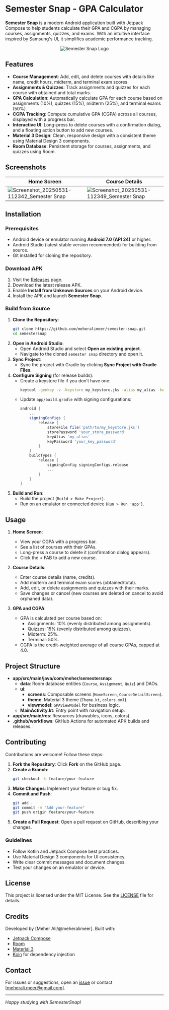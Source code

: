 # Semester Snap - GPA Calculator

**Semester Snap** is a modern Android application built with Jetpack Compose to help students calculate their GPA and CGPA by managing courses, assignments, quizzes, and exams. With an intuitive interface inspired by Samsung's UI, it simplifies academic performance tracking.

<p align="center">
  <img src="https://github.com/user-attachments/assets/8ad94b2f-2e56-401f-baf6-3f302cbb3548" alt="Semester Snap Logo">
</p>

## Features

- **Course Management**: Add, edit, and delete courses with details like name, credit hours, midterm, and terminal exam scores.
- **Assignments & Quizzes**: Track assignments and quizzes for each course with obtained and total marks.
- **GPA Calculation**: Automatically calculate GPA for each course based on assignments (10%), quizzes (15%), midterm (25%), and terminal exams (50%).
- **CGPA Tracking**: Compute cumulative GPA (CGPA) across all courses, displayed with a progress bar.
- **Interactive UI**: Long-press to delete courses with a confirmation dialog, and a floating action button to add new courses.
- **Material 3 Design**: Clean, responsive design with a consistent theme using Material Design 3 components.
- **Room Database**: Persistent storage for courses, assignments, and quizzes using Room.

## Screenshots

| Home Screen | Course Details |
|-------------|----------------|
| ![Screenshot_20250531-112342_Semester Snap](https://github.com/user-attachments/assets/ad965196-42ea-4688-a973-fea312e98593) | ![Screenshot_20250531-112349_Semester Snap](https://github.com/user-attachments/assets/c9dc0d8e-499b-483c-9809-476eda474385) |

## Installation

### Prerequisites
- Android device or emulator running **Android 7.0 (API 24)** or higher.
- Android Studio (latest stable version recommended) for building from source.
- Git installed for cloning the repository.

### Download APK
1. Visit the [Releases](https://github.com/meheralimeer/semestersnap/releases) page.
2. Download the latest release APK.
3. Enable **Install from Unknown Sources** on your Android device.
4. Install the APK and launch **Semester Snap**.

### Build from Source
1. **Clone the Repository**:
   ```bash
   git clone https://github.com/meheralimeer/semester-snap.git
   cd semestersnap
   ```
2. **Open in Android Studio**:
   - Open Android Studio and select **Open an existing project**.
   - Navigate to the cloned `semester snap` directory and open it.
3. **Sync Project**:
   - Sync the project with Gradle by clicking **Sync Project with Gradle Files**.
4. **Configure Signing** (for release builds):
   - Create a keystore file if you don’t have one:
     ```bash
     keytool -genkey -v -keystore my_keystore.jks -alias my_alias -keyalg RSA -keysize 2048 -validity 10000
     ```
   - Update `app/build.gradle` with signing configurations:
     ```gradle
     android {
         ...
         signingConfigs {
             release {
                 storeFile file('path/to/my_keystore.jks')
                 storePassword 'your_store_password'
                 keyAlias 'my_alias'
                 keyPassword 'your_key_password'
             }
         }
         buildTypes {
             release {
                 signingConfig signingConfigs.release
                 ...
             }
         }
     }
     ```
5. **Build and Run**:
   - Build the project (`Build > Make Project`).
   - Run on an emulator or connected device (`Run > Run 'app'`).

## Usage

1. **Home Screen**:
   - View your CGPA with a progress bar.
   - See a list of courses with their GPAs.
   - Long-press a course to delete it (confirmation dialog appears).
   - Click the **+** FAB to add a new course.

2. **Course Details**:
   - Enter course details (name, credits).
   - Add midterm and terminal exam scores (obtained/total).
   - Add, edit, or delete assignments and quizzes with their marks.
   - Save changes or cancel (new courses are deleted on cancel to avoid orphaned data).

3. **GPA and CGPA**:
   - GPA is calculated per course based on:
     - Assignments: 10% (evenly distributed among assignments).
     - Quizzes: 15% (evenly distributed among quizzes).
     - Midterm: 25%.
     - Terminal: 50%.
   - CGPA is the credit-weighted average of all course GPAs, capped at 4.0.

## Project Structure

- **app/src/main/java/com/meher/semestersnap**:
  - **data**: Room database entities (`Course`, `Assignment`, `Quiz`) and DAOs.
  - **ui**:
    - **screens**: Composable screens (`HomeScreen`, `CourseDetailScreen`).
    - **theme**: Material 3 theme (`Theme.kt`, `colors.xml`).
    - **viewmodel**: `GPAViewModel` for business logic.
  - **MainActivity.kt**: Entry point with navigation setup.
- **app/src/main/res**: Resources (drawables, icons, colors).
- **.github/workflows**: GitHub Actions for automated APK builds and releases.

## Contributing

Contributions are welcome! Follow these steps:

1. **Fork the Repository**:
   Click **Fork** on the GitHub page.
2. **Create a Branch**:
   ```bash
   git checkout -b feature/your-feature
   ```
3. **Make Changes**:
   Implement your feature or bug fix.
4. **Commit and Push**:
   ```bash
   git add .
   git commit -m "Add your-feature"
   git push origin feature/your-feature
   ```
5. **Create a Pull Request**:
   Open a pull request on GitHub, describing your changes.

### Guidelines
- Follow Kotlin and Jetpack Compose best practices.
- Use Material Design 3 components for UI consistency.
- Write clear commit messages and document changes.
- Test your changes on an emulator or device.

## License

This project is licensed under the MIT License. See the [LICENSE](LICENSE) file for details.

## Credits

Developed by [Meher Ali/@meheralimeer]. Built with:
- [Jetpack Compose](https://developer.android.com/jetpack/compose)
- [Room](https://developer.android.com/training/data-storage/room)
- [Material 3](https://m3.material.io/)
- [Koin](https://insert-koin.io/) for dependency injection

## Contact

For issues or suggestions, open an [issue](https://github.com/meheralimeer/semester-snap/issues) or contact [meherali.meer@gmail.com].

---

*Happy studying with SemesterSnap!*
